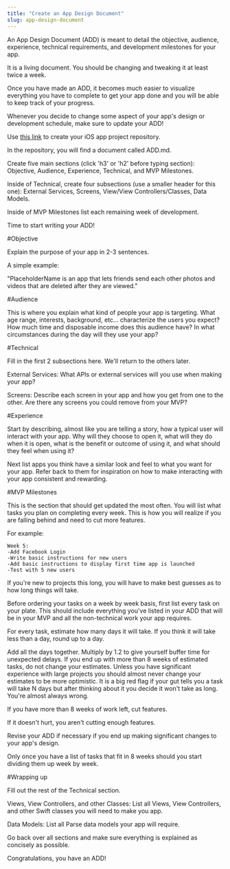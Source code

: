 ```yaml
---
title: "Create an App Design Document"
slug: app-design-document
---
```


An App Design Document (ADD) is meant to detail the objective, audience, experience, technical requirements, and development milestones for your app.

It is a living document. You should be changing and tweaking it at least twice a week.

Once you have made an ADD, it becomes much easier to visualize everything you have to complete to get your app done and you will be able to keep track of your progress.

Whenever you decide to change some aspect of your app's design or development schedule, make sure to update your ADD!

Use [this link](https://classroom.github.com/assignment-invitations/0818587db164149ca30398e9d6892370) to create your iOS app project repository. 

In the repository, you will find a document called ADD.md.

Create five main sections (click 'h3' or 'h2' before typing section): Objective, Audience, Experience, Technical, and MVP Milestones.

Inside of Technical, create four subsections (use a smaller header for this one): External Services, Screens, View/View Controllers/Classes, Data Models.

Inside of MVP Milestones list each remaining week of development.

Time to start writing your ADD!

#Objective

Explain the purpose of your app in 2-3 sentences. 

A simple example:

"PlaceholderName is an app that lets friends send each other photos and videos that are deleted after they are viewed."

#Audience

This is where you explain what kind of people your app is targeting. What age range, interests, background, etc... characterize the users you expect? How much time and disposable income does this audience have? In what circumstances during the day will they use your app?

#Technical

Fill in the first 2 subsections here. We'll return to the others later.

External Services: What APIs or external services will you use when making your app?

Screens: Describe each screen in your app and how you get from one to the other. Are there any screens you could remove from your MVP?


#Experience

Start by describing, almost like you are telling a story, how a typical user will interact with your app. Why will they choose to open it, what will they do when it is open, what is the benefit or outcome of using it, and what should they feel when using it? 

Next list apps you think have a similar look and feel to what you want for your app. Refer back to them for inspiration on how to make interacting with your app consistent and rewarding.


#MVP Milestones 

This is the section that should get updated the most often. You will list what tasks you plan on completing every week. This is how you will realize if you are falling behind and need to cut more features.

For example:

    Week 5:
    -Add Facebook Login
    -Write basic instructions for new users
    -Add basic instructions to display first time app is launched
    -Test with 5 new users

If you're new to projects this long, you will have to make best guesses as to how long things will take.

Before ordering your tasks on a week by week basis, first list every task on your plate. This should include everything you've listed in your ADD that will be in your MVP and all the non-technical work your app requires.

For every task, estimate how many days it will take. If you think it will take less than a day, round up to a day.

Add all the days together. Multiply by 1.2 to give yourself buffer time for unexpected delays. If you end up with more than 8 weeks of estimated tasks, do not change your estimates. Unless you have significant experience with large projects you should almost never change your estimates to be more optimistic. It is a big red flag if your gut tells you a task will take N days but after thinking about it you decide it won't take as long. You're almost always wrong. 

If you have more than 8 weeks of work left, cut features.

If it doesn't hurt, you aren't cutting enough features.

Revise your ADD if necessary if you end up making significant changes to your app's design.

Only once you have a list of tasks that fit in 8 weeks should you start dividing them up week by week.


#Wrapping up

Fill out the rest of the Technical section.

Views, View Controllers, and other Classes: List all Views, View Controllers, and other Swift classes you will need to make you app. 

Data Models: List all Parse data models your app will require.

Go back over all sections and make sure everything is explained as concisely as possible.  

Congratulations, you have an ADD!
